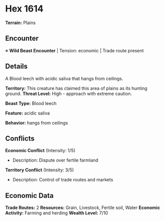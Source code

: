 # Hex 1614

**Terrain:** Plains

## Encounter
※ **Wild Beast Encounter** | Tension: economic | Trade route present

## Details
A Blood leech with acidic saliva that hangs from ceilings.

**Territory:** This creature has claimed this area of plains as its hunting ground.
**Threat Level:** High - approach with extreme caution.

**Beast Type:** Blood leech

**Feature:** acidic saliva

**Behavior:** hangs from ceilings

## Conflicts
**Economic Conflict** (Intensity: 1/5)
- Description: Dispute over fertile farmland

**Territory Conflict** (Intensity: 3/5)
- Description: Control of trade routes and markets

## Economic Data
**Trade Routes:** 2
**Resources:** Grain, Livestock, Fertile soil, Water
**Economic Activity:** Farming and herding
**Wealth Level:** 7/10
